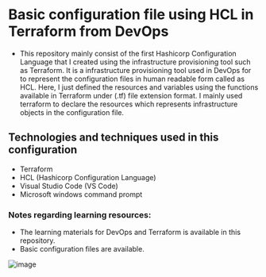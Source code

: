 # Basic configuration file using HCL in Terraform from DevOps
- This repository mainly consist of the first Hashicorp Configuration Language that I created using the infrastructure provisioning tool such as Terraform. It is a infrastructure provisioning tool used in DevOps for to represent the configuration files in human readable form called as HCL.  Here, I just defined the resources and variables using the functions available in Terraform under (.tf) file extension format. I mainly used terraform to declare the resources which represents infrastructure objects in the configuration file.

## Technologies and techniques used in this configuration
- Terraform
- HCL (Hashicorp Configuration Language)
- Visual Studio Code (VS Code)
- Microsoft windows command prompt

### Notes regarding learning resources:
- The learning materials for DevOps and Terraform is available in this repository.
- Basic configuration files are available.

![image](https://github.com/Kamalesh3112/First-HCL-coded-configuration-using-Terraform-in-DevOps/assets/72293918/9bb62329-35ac-4819-a91f-a202840c85fc)
